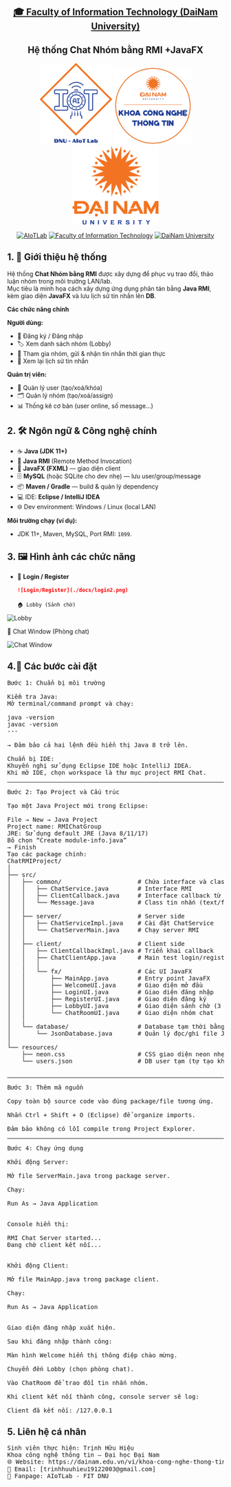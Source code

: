 <h2 align="center">
    <a href="https://dainam.edu.vn/vi/khoa-cong-nghe-thong-tin">
    🎓 Faculty of Information Technology (DaiNam University)
    </a>
</h2>
<h2 align="center">
  Hệ thống Chat Nhóm bằng RMI +JavaFX
</h2>
<div align="center">
    <p align="center">
        <img src="docs/aiotlab_logo.png" alt="AIoTLab Logo" width="170"/>
        <img src="docs/fitdnu_logo.png" alt="AIoTLab Logo" width="180"/>
        <img src="docs/dnu_logo.png" alt="DaiNam University Logo" width="200"/>
    </p>

[![AIoTLab](https://img.shields.io/badge/AIoTLab-green?style=for-the-badge)](https://www.facebook.com/DNUAIoTLab)
[![Faculty of Information Technology](https://img.shields.io/badge/Faculty%20of%20Information%20Technology-blue?style=for-the-badge)](https://dainam.edu.vn/vi/khoa-cong-nghe-thong-tin)
[![DaiNam University](https://img.shields.io/badge/DaiNam%20University-orange?style=for-the-badge)](https://dainam.edu.vn)

</div>


## 1. 📖 Giới thiệu hệ thống
Hệ thống **Chat Nhóm bằng RMI** được xây dựng để phục vụ trao đổi, thảo luận nhóm trong môi trường LAN/lab.  
Mục tiêu là minh họa cách xây dựng ứng dụng phân tán bằng **Java RMI**, kèm giao diện **JavaFX** và lưu lịch sử tin nhắn lên **DB**.

**Các chức năng chính**

**Người dùng:**
- 📝 Đăng ký / Đăng nhập
- 🏷️ Xem danh sách nhóm (Lobby)
- 💬 Tham gia nhóm, gửi & nhận tin nhắn thời gian thực
- 📜 Xem lại lịch sử tin nhắn

**Quản trị viên:**
- 👥 Quản lý user (tạo/xoá/khóa)
- 🗂️ Quản lý nhóm (tạo/xoá/assign)
- 📊 Thống kê cơ bản (user online, số message...)



## 2. 🛠️ Ngôn ngữ & Công nghệ chính
- ☕ **Java (JDK 11+)**  
- 🔗 **Java RMI** (Remote Method Invocation)  
- 🎨 **JavaFX (FXML)** — giao diện client  
- 🗄️ **MySQL** (hoặc SQLite cho dev nhẹ) — lưu user/group/message  
- 📦 **Maven / Gradle** — build & quản lý dependency  
- 💻 IDE: **Eclipse / IntelliJ IDEA**  
- 🌐 Dev environment: Windows / Linux (local LAN)

**Môi trường chạy (ví dụ):**
- JDK 11+, Maven, MySQL, Port RMI: `1099`.



## 3. 🖼️ Hình ảnh các chức năng

- 🔑 **Login / Register**  
  ```markdown
  ![Login/Register](./docs/login2.png)

  🏠 Lobby (Sảnh chờ)
![Lobby](./docs/sanh.png)

💬 Chat Window (Phòng chat)

![Chat Window](./docs/room.png)

## 4.📝 Các bước cài đặt
<pre>
Bước 1: Chuẩn bị môi trường

Kiểm tra Java:
Mở terminal/command prompt và chạy:

java -version
javac -version
---

→ Đảm bảo cả hai lệnh đều hiển thị Java 8 trở lên.

Chuẩn bị IDE:
Khuyến nghị sử dụng Eclipse IDE hoặc IntelliJ IDEA.
Khi mở IDE, chọn workspace là thư mục project RMI Chat.
</pre>
---
<pre>
Bước 2: Tạo Project và Cấu trúc

Tạo một Java Project mới trong Eclipse:

File → New → Java Project
Project name: RMIChatGroup
JRE: Sử dụng default JRE (Java 8/11/17)
Bỏ chọn “Create module-info.java”
→ Finish
Tạo các package chính:
ChatRMIProject/
│
├── src/
│   ├── common/                     # Chứa interface và class chung cho client + server
│   │   ├── ChatService.java        # Interface RMI
│   │   ├── ClientCallback.java     # Interface callback từ server -> client
│   │   └── Message.java            # Class tin nhắn (text/file)
│   │
│   ├── server/                     # Server side
│   │   ├── ChatServiceImpl.java    # Cài đặt ChatService
│   │   └── ChatServerMain.java     # Chạy server RMI
│   │
│   ├── client/                     # Client side
│   │   ├── ClientCallbackImpl.java # Triển khai callback
│   │   ├── ChatClientApp.java      # Main test login/register không UI
│   │   │
│   │   └── fx/                     # Các UI JavaFX
│   │       ├── MainApp.java        # Entry point JavaFX
│   │       ├── WelcomeUI.java      # Giao diện mở đầu
│   │       ├── LoginUI.java        # Giao diện đăng nhập
│   │       ├── RegisterUI.java     # Giao diện đăng ký
│   │       ├── LobbyUI.java        # Giao diện sảnh chờ (3 nhóm mặc định)
│   │       └── ChatRoomUI.java     # Giao diện nhóm chat
│   │
│   └── database/                   # Database tạm thời bằng JSON
│       └── JsonDatabase.java       # Quản lý đọc/ghi file JSON (users, groups)
│
└── resources/
    ├── neon.css                    # CSS giao diện neon nhẹ nhàng
    └── users.json                  # DB user tạm (tự tạo khi đăng ký nếu chưa có)

</pre>

---
<pre>
Bước 3: Thêm mã nguồn

Copy toàn bộ source code vào đúng package/file tương ứng.

Nhấn Ctrl + Shift + O (Eclipse) để organize imports.

Đảm bảo không có lỗi compile trong Project Explorer.
</pre>
---
<pre>
Bước 4: Chạy ứng dụng

Khởi động Server:

Mở file ServerMain.java trong package server.

Chạy:

Run As → Java Application


Console hiển thị:

RMI Chat Server started...
Đang chờ client kết nối...


Khởi động Client:

Mở file MainApp.java trong package client.

Chạy:

Run As → Java Application


Giao diện đăng nhập xuất hiện.

Sau khi đăng nhập thành công:

Màn hình Welcome hiển thị thông điệp chào mừng.

Chuyển đến Lobby (chọn phòng chat).

Vào ChatRoom để trao đổi tin nhắn nhóm.

Khi client kết nối thành công, console server sẽ log:

Client đã kết nối: /127.0.0.1
</pre>

## 5. Liên hệ cá nhân
<pre>
Sinh viên thực hiện: Trịnh Hữu Hiệu
Khoa công nghệ thông tin – Đại học Đại Nam
🌐 Website: https://dainam.edu.vn/vi/khoa-cong-nghe-thong-tin
📧 Email: [trinhhuuhieu19122003@gmail.com]
📱 Fanpage: AIoTLab - FIT DNU
</pre>
